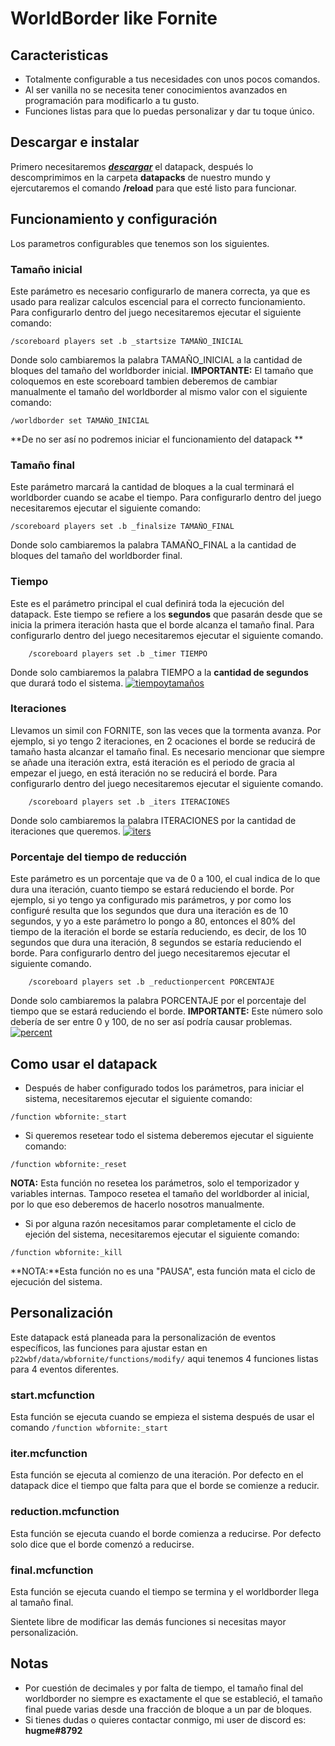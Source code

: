 # WorldBorder like Fornite
## Caracteristicas
- Totalmente configurable a tus necesidades con unos pocos comandos.
- Al ser vanilla no se necesita tener conocimientos avanzados en programación para modificarlo a tu gusto.
- Funciones listas para que lo puedas personalizar y dar tu toque único.

## Descargar e instalar
Primero necesitaremos [***descargar***](https://github.com/Julioxidop/WBFornite/releases/tag/1.1 "aquí")  el datapack, después lo descomprimimos en la carpeta **datapacks** de nuestro mundo y ejercutaremos el comando **/reload** para que esté listo para funcionar.

## Funcionamiento y configuración
Los parametros configurables que tenemos son los siguientes.
### Tamaño inicial
Este parámetro es necesario configurarlo de manera correcta, ya que es usado para realizar calculos escencial para el correcto funcionamiento.
Para configurarlo dentro del juego necesitaremos ejecutar el siguiente comando:
```
/scoreboard players set .b _startsize TAMAÑO_INICIAL
```
Donde solo cambiaremos la palabra TAMAÑO_INICIAL a la cantidad de bloques del tamaño del worldborder inicial.
**IMPORTANTE:** El tamaño que coloquemos en este scoreboard tambien deberemos de cambiar manualmente el tamaño del worldborder al mismo valor con el siguiente comando:
```
/worldborder set TAMAÑO_INICIAL
```
**De no ser así no podremos iniciar el funcionamiento del datapack
**
### Tamaño final
Este parámetro marcará la cantidad de bloques a la cual terminará el worldborder cuando se acabe el tiempo.
Para configurarlo dentro del juego necesitaremos ejecutar el siguiente comando:
```
/scoreboard players set .b _finalsize TAMAÑO_FINAL
```
Donde solo cambiaremos la palabra TAMAÑO_FINAL a la cantidad de bloques del tamaño del worldborder final.
### Tiempo
Este es el parámetro principal el cual definirá toda la ejecución del datapack. 
Este tiempo se refiere a los **segundos** que pasarán desde que se inicia la primera iteración hasta que el borde alcanza el tamaño final.
Para configurarlo dentro del juego necesitaremos ejecutar el siguiente comando.
```
    /scoreboard players set .b _timer TIEMPO
```
Donde solo cambiaremos la palabra TIEMPO a la **cantidad de segundos** que durará todo el sistema.
[![tiempoytamaños](https://i.imgur.com/dH8q28y.png "tiempoytamaños")](https://i.imgur.com/dH8q28y.png "tiempoytamaños")

### Iteraciones
Llevamos un simil con FORNITE, son las veces que la tormenta avanza. Por ejemplo, si yo tengo 2 iteraciones, en 2 ocaciones el borde se reducirá de tamaño hasta alcanzar el tamaño final.
Es necesario mencionar que siempre se añade una iteración extra, está iteración es el periodo de gracia al empezar el juego, en está iteración no se reducirá el borde.
Para configurarlo dentro del juego necesitaremos ejecutar el siguiente comando.
```
    /scoreboard players set .b _iters ITERACIONES
```
Donde solo cambiaremos la palabra ITERACIONES por la cantidad de iteraciones que queremos.
[![iters](https://i.imgur.com/d5C4T0B.png "iters")](https://i.imgur.com/d5C4T0B.png "iters")

### Porcentaje del tiempo de reducción
Este parámetro es un porcentaje que va de 0 a 100, el cual indica de lo que dura una iteración, cuanto tiempo se estará reduciendo el borde. Por ejemplo, si yo tengo ya configurado mis parámetros, y por como los configuré resulta que los segundos que dura una iteración es de 10 segundos, y yo a este parámetro lo pongo a 80, entonces el 80% del tiempo de la iteración el borde se estaría reduciendo, es decir, de los 10 segundos que dura una iteración, 8 segundos se estaría reduciendo el borde.
Para configurarlo dentro del juego necesitaremos ejecutar el siguiente comando.
```
    /scoreboard players set .b _reductionpercent PORCENTAJE
```
Donde solo cambiaremos la palabra PORCENTAJE por el porcentaje del tiempo que se estará reduciendo el borde.
**IMPORTANTE:** Este número solo debería de ser entre 0 y 100, de no ser así podría causar problemas.
[![percent](https://i.imgur.com/Zmb02WE.png "percent")](https://i.imgur.com/Zmb02WE.png "percent")

## Como usar el datapack
- Después de haber configurado todos los parámetros, para iniciar el sistema, necesitaremos ejecutar el siguiente comando:
```
/function wbfornite:_start
```
- Si queremos resetear todo el sistema deberemos ejecutar el siguiente comando:
```
/function wbfornite:_reset
```
**NOTA:** Esta función no resetea los parámetros, solo el temporizador y variables internas. Tampoco resetea el tamaño del worldborder al inicial, por lo que eso deberemos de hacerlo nosotros manualmente.
- Si por alguna razón necesitamos parar completamente el ciclo de ejeción del sistema, necesitaremos ejecutar el siguiente comando:
```
/function wbfornite:_kill
```
**NOTA:**Esta función no es una "PAUSA", esta función mata el ciclo de ejecución del sistema.
## Personalización
Este datapack está planeada para la personalización de eventos específicos, las funciones para ajustar estan en `p22wbf/data/wbfornite/functions/modify/` aqui tenemos 4 funciones listas para 4 eventos diferentes.
### start.mcfunction
Esta función se ejecuta cuando se empieza el sistema después de usar el comando `/function wbfornite:_start`
### iter.mcfunction
Esta función se ejecuta al comienzo de una iteración. Por defecto en el datapack dice el tiempo que falta para que el borde se comienze a reducir.
### reduction.mcfunction
Esta función se ejecuta cuando el borde comienza a reducirse. Por defecto solo dice que el borde comenzó a reducirse.
### final.mcfunction
Esta función se ejecuta cuando el tiempo se termina y el worldborder llega al tamaño final.

Sientete libre de modificar las demás funciones si necesitas mayor personalización.
## Notas
- Por cuestión de decimales y por falta de tiempo, el tamaño final del worldborder no siempre es exactamente el que se estableció, el tamaño final puede varias desde una fracción de bloque a un par de bloques.
- Si tienes dudas o quieres contactar conmigo, mi user de discord es: **hugme#8792**
